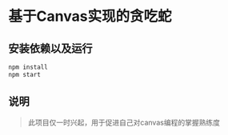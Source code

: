 # 基于Canvas实现的贪吃蛇

## 安装依赖以及运行
```js
npm install
npm start
```

## 说明
> 此项目仅一时兴起，用于促进自己对canvas编程的掌握熟练度